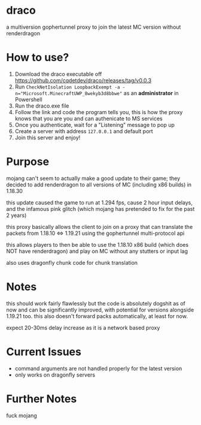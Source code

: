 # draco

a multiversion gophertunnel proxy to join the latest MC version without renderdragon

# How to use?
1. Download the draco executable off https://github.com/cqdetdev/draco/releases/tag/v0.0.3
2. Run `CheckNetIsolation LoopbackExempt -a -n="Microsoft.MinecraftUWP_8wekyb3d8bbwe"` as an **administrator** in Powershell
3. Run the draco.exe file
4. Follow the link and code the program tells you, this is how the proxy knows that you are you and can authenicate to MS services
5. Once you authenticate, wait for a "Listening" message to pop up
6. Create a server with address `127.0.0.1` and default port
7. Join this server and enjoy!

# Purpose

mojang can't seem to actually make a good update to their game; they decided to add renderdragon to all versions of MC (including x86 builds) in 1.18.30

this update caused the game to run at 1.294 fps, cause 2 hour input delays, and the infamous pink glitch (which mojang has pretended to fix for the past 2 years)

this proxy basically allows the client to join on a proxy that can translate the packets from 1.18.10 <=> 1.19.21 using the gophertunnel multi-protocol api

this allows players to then be able to use the 1.18.10 x86 build (which does NOT have renderdragon) and play on MC without any stutters or input lag

also uses dragonfly chunk code for chunk translation

# Notes

this should work fairly flawlessly but the code is absolutely dogshit as of now and can be significantly improved, with
potential for versions alongside 1.19.21 too. this also doesn't forward packs automatically, at least for now.

expect 20-30ms delay increase as it is a network based proxy

# Current Issues
- command arguments are not handled properly for the latest version
- only works on dragonfly servers

# Further Notes

fuck mojang

